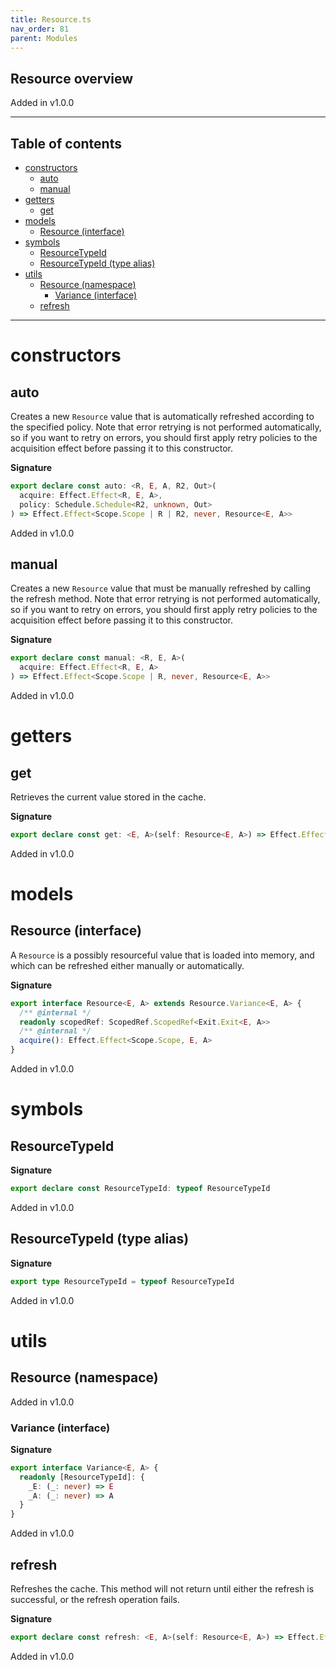 ```yaml
---
title: Resource.ts
nav_order: 81
parent: Modules
---
```


## Resource overview

Added in v1.0.0

---

<h2 class="text-delta">Table of contents</h2>

- [constructors](#constructors)
  - [auto](#auto)
  - [manual](#manual)
- [getters](#getters)
  - [get](#get)
- [models](#models)
  - [Resource (interface)](#resource-interface)
- [symbols](#symbols)
  - [ResourceTypeId](#resourcetypeid)
  - [ResourceTypeId (type alias)](#resourcetypeid-type-alias)
- [utils](#utils)
  - [Resource (namespace)](#resource-namespace)
    - [Variance (interface)](#variance-interface)
  - [refresh](#refresh)

---

# constructors

## auto

Creates a new `Resource` value that is automatically refreshed according to
the specified policy. Note that error retrying is not performed
automatically, so if you want to retry on errors, you should first apply
retry policies to the acquisition effect before passing it to this
constructor.

**Signature**

```ts
export declare const auto: <R, E, A, R2, Out>(
  acquire: Effect.Effect<R, E, A>,
  policy: Schedule.Schedule<R2, unknown, Out>
) => Effect.Effect<Scope.Scope | R | R2, never, Resource<E, A>>
```

Added in v1.0.0

## manual

Creates a new `Resource` value that must be manually refreshed by calling
the refresh method. Note that error retrying is not performed
automatically, so if you want to retry on errors, you should first apply
retry policies to the acquisition effect before passing it to this
constructor.

**Signature**

```ts
export declare const manual: <R, E, A>(
  acquire: Effect.Effect<R, E, A>
) => Effect.Effect<Scope.Scope | R, never, Resource<E, A>>
```

Added in v1.0.0

# getters

## get

Retrieves the current value stored in the cache.

**Signature**

```ts
export declare const get: <E, A>(self: Resource<E, A>) => Effect.Effect<never, E, A>
```

Added in v1.0.0

# models

## Resource (interface)

A `Resource` is a possibly resourceful value that is loaded into memory, and
which can be refreshed either manually or automatically.

**Signature**

```ts
export interface Resource<E, A> extends Resource.Variance<E, A> {
  /** @internal */
  readonly scopedRef: ScopedRef.ScopedRef<Exit.Exit<E, A>>
  /** @internal */
  acquire(): Effect.Effect<Scope.Scope, E, A>
}
```

Added in v1.0.0

# symbols

## ResourceTypeId

**Signature**

```ts
export declare const ResourceTypeId: typeof ResourceTypeId
```

Added in v1.0.0

## ResourceTypeId (type alias)

**Signature**

```ts
export type ResourceTypeId = typeof ResourceTypeId
```

Added in v1.0.0

# utils

## Resource (namespace)

Added in v1.0.0

### Variance (interface)

**Signature**

```ts
export interface Variance<E, A> {
  readonly [ResourceTypeId]: {
    _E: (_: never) => E
    _A: (_: never) => A
  }
}
```

Added in v1.0.0

## refresh

Refreshes the cache. This method will not return until either the refresh
is successful, or the refresh operation fails.

**Signature**

```ts
export declare const refresh: <E, A>(self: Resource<E, A>) => Effect.Effect<never, E, void>
```

Added in v1.0.0
